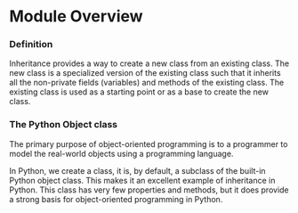 # Module Overview

### Definition

Inheritance provides a way to create a new class from an existing class. 
The new class is a specialized version of the existing class such that it 
inherits all the non-private fields (variables) and methods of the existing 
class. The existing class is used as a starting point or as a base to create 
the new class.

### The Python Object class

The primary purpose of object-oriented programming is to  a programmer
to model the real-world objects using a programming language.

In Python,  we create a class, it is, by default, a subclass of the built-in
Python object class. This makes it an excellent example of inheritance in
Python. This class has very few properties and methods, but it does provide 
a strong basis for object-oriented programming in Python.